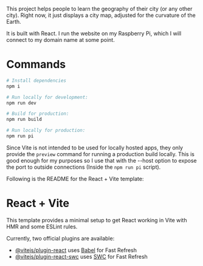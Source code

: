 This project helps people to learn the geography of their city (or any other city). Right now, it just displays a city map, adjusted for the curvature of the Earth.

It is built with React. I run the website on my Raspberry Pi, which I will connect to my domain name at some point.

# Commands
```sh
# Install dependencies
npm i

# Run locally for development:
npm run dev

# Build for production:
npm run build

# Run locally for production:
npm run pi
```
Since Vite is not intended to be used for locally hosted apps, they only provide the `preview` command for running a production build locally. This is good enough for my purposes so I use that with the --host option to expose the port to outside connections (Inside the `npm run pi` script).

Following is the README for the React + Vite template:

# React + Vite

This template provides a minimal setup to get React working in Vite with HMR and some ESLint rules.

Currently, two official plugins are available:

- [@vitejs/plugin-react](https://github.com/vitejs/vite-plugin-react/blob/main/packages/plugin-react/README.md) uses [Babel](https://babeljs.io/) for Fast Refresh
- [@vitejs/plugin-react-swc](https://github.com/vitejs/vite-plugin-react-swc) uses [SWC](https://swc.rs/) for Fast Refresh
